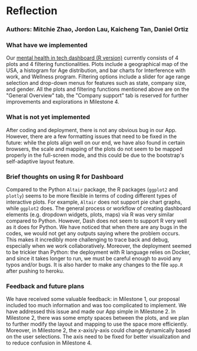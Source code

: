 # Reflection 
### Authors: Mitchie Zhao, Jordon Lau, Kaicheng Tan, Daniel Ortiz


### What have we implemented

Our [mental health in tech dashboard (R version)](https://dsci532-viz-g8-r.herokuapp.com) currently consists of 4 plots and 4 filtering functionalities. Plots include a geographical map of the USA, a histogram for Age distribution, and bar charts for Interference with work, and Wellness program. Filtering options include a slider for age range selection and drop-down menus for features such as state, company size, and gender. All the plots and filtering functions mentioned above are on the "General Overview" tab, the "Company support" tab is reserved for further improvements and explorations in Milestone 4.


### What is not yet implemented 

After coding and deployment, there is not any obvious bug in our App. However, there are a few formatting issues that need to be fixed in the future: while the plots align well on our end, we have also found in certain browsers, the scale and mapping of the plots do not seem to be mapped properly in the full-screen mode, and this could be due to the bootstrap's self-adaptive layout feature. 


### Brief thoughts on using R for Dashboard

Compared to the Python `Altair` package, the R packages (`ggplot2` and `plotly`) seems to be more flexible in terms of coding different types of interactive plots. For example, `Altair` does not support pie chart graphs, while `ggplot2` does. The general process or workflow of creating dashboard elements (e.g. dropdown widgets, plots, maps) via R was very similar compared to Python. 
However, Dash does not seem to support R very well as it does for Python. We have noticed that when there are any bugs in the codes, we would not get any outputs saying where the problem occurs. This makes it incredibly more challenging to trace back and debug, especially when we work collaboratively. Moreover, the deployment seemed to be trickier than Python: the deployment with R language relies on Docker, and since it takes longer to run, we must be careful enough to avoid any typos and/or bugs. It is also harder to make any changes to the file `app.R` after pushing to heroku.

### Feedback and future plans

We have received some valuable feedback: in Milestone 1, our proposal included too much information and was too complicated to implement. We have addressed this issue and made our App simple in Milestone 2. In Milestone 2, there was some empty spaces between the plots, and we plan to further modify the layout and mapping to use the space more efficiently. Moreover, in Milestone 2, the x-axis/y-axis could change dynamically based on the user selections. The axis need to be fixed for better visualization and to reduce confusion in Milestone 4.